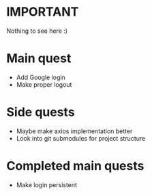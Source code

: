 # IMPORTANT

Nothing to see here :)

# Main quest

- Add Google login
- Make proper logout

# Side quests

- Maybe make axios implementation better
- Look into git submodules for project structure

# Completed main quests

- Make login persistent
